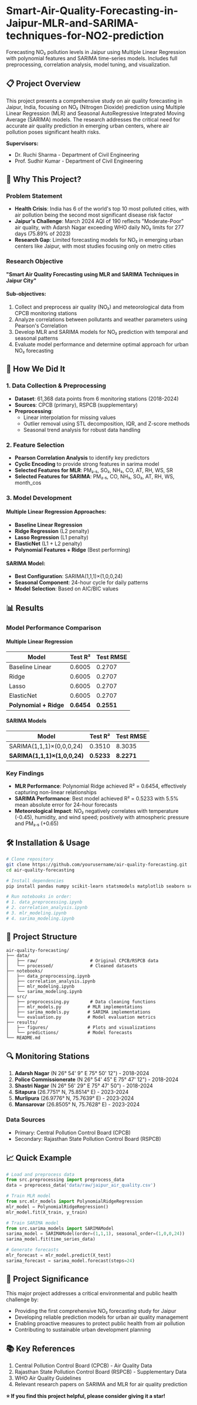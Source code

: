 # Smart-Air-Quality-Forecasting-in-Jaipur-MLR-and-SARIMA-techniques-for-NO2-prediction
Forecasting NO₂ pollution levels in Jaipur using Multiple Linear Regression with polynomial features and SARIMA time-series models. Includes full preprocessing, correlation analysis, model tuning, and visualization.

## 📋 Project Overview

This project presents a comprehensive study on air quality forecasting in Jaipur, India, focusing on NO₂ (Nitrogen Dioxide) prediction using Multiple Linear Regression (MLR) and Seasonal AutoRegressive Integrated Moving Average (SARIMA) models. The research addresses the critical need for accurate air quality prediction in emerging urban centers, where air pollution poses significant health risks.

**Supervisors:**
- Dr. Ruchi Sharma - Department of Civil Engineering
- Prof. Sudhir Kumar - Department of Civil Engineering

## 🎯 Why This Project?

### Problem Statement
- **Health Crisis**: India has 6 of the world's top 10 most polluted cities, with air pollution being the second most significant disease risk factor
- **Jaipur's Challenge**: March 2024 AQI of 190 reflects "Moderate-Poor" air quality, with Adarsh Nagar exceeding WHO daily NO₂ limits for 277 days (75.89% of 2023)
- **Research Gap**: Limited forecasting models for NO₂ in emerging urban centers like Jaipur, with most studies focusing only on metro cities

### Research Objective
**"Smart Air Quality Forecasting using MLR and SARIMA Techniques in Jaipur City"**

#### Sub-objectives:
1. Collect and preprocess air quality (NO₂) and meteorological data from CPCB monitoring stations
2. Analyze correlations between pollutants and weather parameters using Pearson's Correlation
3. Develop MLR and SARIMA models for NO₂ prediction with temporal and seasonal patterns
4. Evaluate model performance and determine optimal approach for urban NO₂ forecasting


## 🔬 How We Did It

### 1. Data Collection & Preprocessing
- **Dataset**: 61,368 data points from 6 monitoring stations (2018-2024)
- **Sources**: CPCB (primary), RSPCB (supplementary)
- **Preprocessing**: 
  - Linear interpolation for missing values
  - Outlier removal using STL decomposition, IQR, and Z-score methods
  - Seasonal trend analysis for robust data handling

### 2. Feature Selection
- **Pearson Correlation Analysis** to identify key predictors
- **Cyclic Encoding** to provide strong features in sarima model
- **Selected Features for MLR**: PM₂.₅, SO₂, NH₃, CO, AT, RH, WS, SR
- **Selected Features for SARIMA**: PM₂.₅, CO, NH₃, SO₂, AT, RH, WS, month_cos

### 3. Model Development

#### Multiple Linear Regression Approaches:
- **Baseline Linear Regression**
- **Ridge Regression** (L2 penalty)
- **Lasso Regression** (L1 penalty) 
- **ElasticNet** (L1 + L2 penalty)
- **Polynomial Features + Ridge** (Best performing)

#### SARIMA Model:
- **Best Configuration**: SARIMA(1,1,1)×(1,0,0,24)
- **Seasonal Component**: 24-hour cycle for daily patterns
- **Model Selection**: Based on AIC/BIC values

## 📊 Results

### Model Performance Comparison

#### Multiple Linear Regression
| Model | Test R² | Test RMSE |
|-------|---------|-----------|
| Baseline Linear | 0.6005 | 0.2707 |
| Ridge | 0.6005 | 0.2707 |
| Lasso | 0.6005 | 0.2707 |
| ElasticNet | 0.6005 | 0.2707 |
| **Polynomial + Ridge** | **0.6454** | **0.2551** |

#### SARIMA Models
| Model | Test R² | Test RMSE |
|-------|---------|-----------|
| SARIMA(1,1,1)×(0,0,0,24) | 0.3510 | 8.3035 |
| **SARIMA(1,1,1)×(1,0,0,24)** | **0.5233** | **8.2271** |

### Key Findings
- **MLR Performance**: Polynomial Ridge achieved R² = 0.6454, effectively capturing non-linear relationships
- **SARIMA Performance**: Best model achieved R² = 0.5233 with 5.5% mean absolute error for 24-hour forecasts
- **Meteorological Impact**: NO₂ negatively correlates with temperature (-0.45), humidity, and wind speed; positively with atmospheric pressure and PM₂.₅ (+0.65)

## 🛠️ Installation & Usage

```bash
# Clone repository
git clone https://github.com/yourusername/air-quality-forecasting.git
cd air-quality-forecasting

# Install dependencies
pip install pandas numpy scikit-learn statsmodels matplotlib seaborn scipy

# Run notebooks in order:
# 1. data_preprocessing.ipynb
# 2. correlation_analysis.ipynb  
# 3. mlr_modeling.ipynb
# 4. sarima_modeling.ipynb
```

## 📁 Project Structure

```
air-quality-forecasting/
├── data/
│   ├── raw/                    # Original CPCB/RSPCB data
│   └── processed/              # Cleaned datasets
├── notebooks/
│   ├── data_preprocessing.ipynb
│   ├── correlation_analysis.ipynb
│   ├── mlr_modeling.ipynb
│   └── sarima_modeling.ipynb
├── src/
│   ├── preprocessing.py        # Data cleaning functions
│   ├── mlr_models.py          # MLR implementations
│   ├── sarima_models.py       # SARIMA implementations
│   └── evaluation.py          # Model evaluation metrics
├── results/
│   ├── figures/               # Plots and visualizations
│   └── predictions/           # Model forecasts
└── README.md
```

## 🔍 Monitoring Stations

1. **Adarsh Nagar** (N 26° 54' 9" E 75° 50' 12") - 2018-2024
2. **Police Commissionerate** (N 26° 54' 45" E 75° 47' 12") - 2018-2024  
3. **Shastri Nagar** (N 26° 56' 29" E 75° 47' 50") - 2018-2024
4. **Sitapura** (26.7751° N, 75.8514° E) - 2023-2024
5. **Murlipura** (26.9776° N, 75.7639° E) - 2023-2024
6. **Mansarovar** (26.8505° N, 75.7628° E) - 2023-2024

### Data Sources
- Primary: Central Pollution Control Board (CPCB)
- Secondary: Rajasthan State Pollution Control Board (RSPCB)

## 📈 Quick Example

```python
# Load and preprocess data
from src.preprocessing import preprocess_data
data = preprocess_data('data/raw/jaipur_air_quality.csv')

# Train MLR model
from src.mlr_models import PolynomialRidgeRegression
mlr_model = PolynomialRidgeRegression()
mlr_model.fit(X_train, y_train)

# Train SARIMA model  
from src.sarima_models import SARIMAModel
sarima_model = SARIMAModel(order=(1,1,1), seasonal_order=(1,0,0,24))
sarima_model.fit(time_series_data)

# Generate forecasts
mlr_forecast = mlr_model.predict(X_test)
sarima_forecast = sarima_model.forecast(steps=24)
```

## 🎯 Project Significance

This major project addresses a critical environmental and public health challenge by:
- Providing the first comprehensive NO₂ forecasting study for Jaipur
- Developing reliable prediction models for urban air quality management
- Enabling proactive measures to protect public health from air pollution
- Contributing to sustainable urban development planning

## 📚 Key References

1. Central Pollution Control Board (CPCB) - Air Quality Data
2. Rajasthan State Pollution Control Board (RSPCB) - Supplementary Data
3. WHO Air Quality Guidelines
4. Relevant research papers on SARIMA and MLR for air quality prediction


**⭐ If you find this project helpful, please consider giving it a star!**
